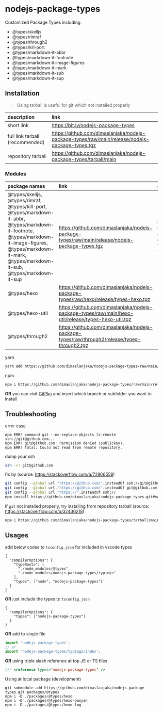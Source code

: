# nodejs-package-types
Customized Package Types including:
- @types/skelljs
- @types/rimraf
- @types/through2
- @types/kill-port
- @types/markdown-it-abbr
- @types/markdown-it-footnote
- @types/markdown-it-image-figures
- @types/markdown-it-mark
- @types/markdown-it-sub
- @types/markdown-it-sup

## Installation

> Using tarball is useful for git which not installed properly

| description | link |
| :--- | :--- |
| short link | https://bit.ly/nodejs-package-types |
| full link tarball (recommended) | https://github.com/dimaslanjaka/nodejs-package-types/raw/main/release/nodejs-package-types.tgz |
| repository tarball | https://github.com/dimaslanjaka/nodejs-package-types/tarball/main |

### Modules
| package names | link | description |
| :--- | :--- | :--- |
| @types/skelljs, @types/rimraf, @types/kill-port, @types/markdown-it-abbr, @types/markdown-it-footnote, @types/markdown-it-image-figures, @types/markdown-it-mark, @types/markdown-it-sub, @types/markdown-it-sup | https://github.com/dimaslanjaka/nodejs-package-types/raw/main/release/nodejs-package-types.tgz | all sub modules automatically detected by VSCode and Typescript |
| @types/hexo | https://github.com/dimaslanjaka/nodejs-package-types/raw/hexo/release/types-hexo.tgz |
| @types/hexo-util | https://github.com/dimaslanjaka/nodejs-package-types/raw/main/hexo-util/release/types-hexo-util.tgz |
| @types/through2 | https://github.com/dimaslanjaka/nodejs-package-types/raw/through2/release/types-through2.tgz |

yarn
```bash
yarn add https://github.com/dimaslanjaka/nodejs-package-types/raw/main/release/nodejs-package-types.tgz --dev
```
npm
```bash
npm i https://github.com/dimaslanjaka/nodejs-package-types/raw/main/release/nodejs-package-types.tgz -D
```

**OR** you can visit [GitPkg](https://gitpkg.vercel.app/) and insert which branch or subfolder you want to install

## Troubleshooting

error case
```log
npm ERR! command git --no-replace-objects ls-remote ssh://git@github.com...
npm ERR! git@github.com: Permission denied (publickey).
npm ERR! fatal: Could not read from remote repository.
```

dump your ssh
```bash
ssh -vT git@github.com
```

fix by (source: https://stackoverflow.com/a/72906559)
```bash
git config --global url."https://github.com/".insteadOf ssh://git@github.com/
git config --global url."https://github.com/".insteadOf git@github.com:
git config --global url."https://".insteadOf ssh://
npm install https://github.com/dimaslanjaka/nodejs-package-types.git#main --legacy-peer-deps
```

if `git` not installed properly, try installing from repository tarball (source: https://stackoverflow.com/a/32436218)
```bash
npm i https://github.com/dimaslanjaka/nodejs-package-types/tarball/main
```

## Usages

add below codes to `tsconfig.json` for included in vscode types
```jsonc
{
  "compilerOptions": {
    "typeRoots": [
      "./node_modules/@types",
      "./node_modules/nodejs-package-types/typings"
    ],
    "types": ["node", "nodejs-package-types"]
  }
}
```
**OR** just include the types to `tsconfig.json`
```jsonc
{
  "compilerOptions": {
    "types": ["nodejs-package-types"]
  }
}
```

**OR** add to single file
```ts
import 'nodejs-package-types';
// or
import 'nodejs-package-types/typings/index';
```
**OR** using triple slash reference at top JS or TS files
```ts
/// <reference types="nodejs-package-types" />
```

Using at local package (development)
```shell
git submodule add https://github.com/dimaslanjaka/nodejs-package-types.git packages/@types
npm i -D ./packages/@types/hexo
npm i -D ./packages/@types/hexo-bunyan
npm i -D ./packages/@types/hexo-log
```
